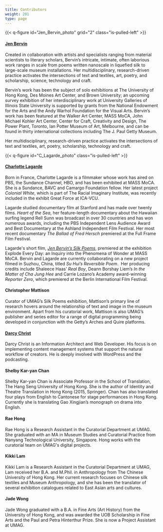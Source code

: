 ```yaml
---
title: Contributors
weight: 201
type: page
---
```



{{< q-figure id="Jen_Bervin_photo" grid="2" class="is-pulled-left" >}}
#### [Jen Bervin](http://jenbervin.com/)
Created in collaboration with artists and specialists ranging from material scientists to literary scholars, Bervin’s intricate, intimate, often laborious work ranges in scale from poems written nanoscale in liquefied silk to large-scale museum installations. Her multidisciplinary, research-driven practice activates the intersections of text and textiles, art, poetry, and scholarship, science, technology and craft.

Bervin’s work has been the subject of solo exhibitions at The University of Hong Kong, Des Moines Art Center, and Brown University; an upcoming survey exhibition of her interdisciplinary work at University Galleries of Illinois State University is supported by grants from the National Endowment for the Arts and the Andy Warhol Foundation for the Visual Arts. Bervin’s work has been featured at the Walker Art Center, MASS MoCA, John Michael Kohler Art Center, Center for Craft, Creativity and Design, The Power Plant, Toronto, Ian Potter Museum of Art, Melbourne, and can be found in thirty international collections including The J. Paul Getty Museum.

Her multidisciplinary, research-driven practice activates the intersections of text and textiles, art, poetry, scholarship, technology and craft.

{{< q-figure id="C_Lagarde_photo" class="is-pulled-left" >}}
#### [Charlotte Lagarde](https://www.charlottelagarde.com/)
Born in France, Charlotte Lagarde is a filmmaker whose work has aired on PBS, the Sundance Channel, HBO, and has been exhibited at MASS MoCA. She is a Sundance, BAVC and Camargo Foundation fellow. Her latest project *Colonial White*, which is part of The Racial Imaginary Institute, was recently included in the exhibit Great Force at ICA-VCU.

Lagarde studied documentary film at Stanford and has made over twenty films. *Heart of the Sea*, her feature-length documentary about the Hawaiian surfing legend Rell Sunn was broadcast in over 30 countries and has won numerous awards, including the PBS Independent Lens Audience Award and Best Documentary at the Ashland Independent Film Festival. Her most recent documentary *The Ballad of Fred Hersch* premiered at the Full Frame Film Festival.

Lagarde's short film, [*Jen Bervin’s Silk Poems*](https://www.charlottelagarde.com/jen-bervin-s-silk-poems), premiered at the exhibition Explode Every Day: an Inquiry into the Phenomena of Wonder at MASS MoCA. Bervin and Lagarde are currently collaborating on a new project filmed in Suzhou, China, titled *Su Hui’s Reversible Poem*.
​
Her producing credits include Shaleece Haas’ *Real Boy*, Deann Borshay Liem’s *In the Matter of Cha Jung Hee* and Carrie Lozano’s Academy award-winning *Reporter Zero*, which premiered at the Berlin International Film Festival.

#### Christopher Mattison
Curator of UMAG’s Silk Poems exhibition, Mattison’s primary line of research hovers around the relationship of text and image in the museum environment. Apart from his curatorial work, Mattison is also UMAG’s publisher and series editor for a range of digital programming being developed in conjunction with the Getty’s Arches and Quire platforms.

#### [Darcy Christ](https://aporia.info)
Darcy Christ is an Information Architect and Web Developer. His focus is on implementing content management systems that support the natural workflow of creators. He is deeply involved with WordPress and the podcasting.

#### Shelby Kar-yan Chan
Shelby Kar-yan Chan is Associate Professor in the School of Translation, The Hang Seng University of Hong Kong. She is the author of Identity and Theatre Translation in Hong Kong (2015, Springer). Chan has also translated four plays from English to Cantonese for stage performances in Hong Kong. Currently she is translating Gao Xingjian’s monograph on drama into English.

#### Rae Hong
Rae Hong is a Research Assistant in the Curatorial Department at UMAG. She graduated with an MA in Museum Studies and Curatorial Practice from Nanyang Technological University, Singapore. Hong works with the curatorial team on UMAG's digital projects.

#### Kikki Lam
Kikki Lam is a Research Assistant in the Curatorial Department at UMAG, Lam received her B.A. and M.Phil. in Anthropology from The Chinese University of Hong Kong. Her current research focuses on Chinese silk textiles and Museum Anthropology, and she has been the translator of several exhibition catalogues related to East Asian arts and cultures.

#### Jade Wong
Jade Wong graduated with a B.A. in Fine Arts (Art History) from the University of Hong Kong, and was awarded the UOB Scholarship in Fine Arts and the Paul and Petra Hinterthur Prize. She is now a Project Assistant at UMAG.
